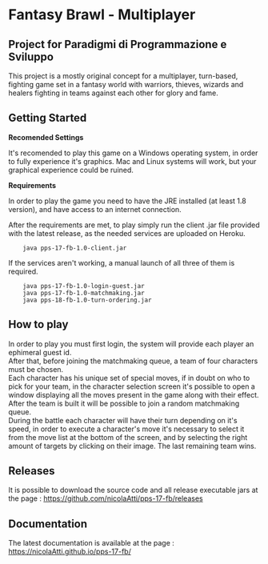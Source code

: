 # Fantasy Brawl - Multiplayer

## Project for Paradigmi di Programmazione e Sviluppo

This project is a mostly original concept for a multiplayer, turn-based, fighting game set in a fantasy world with warriors, thieves, wizards and healers fighting in teams against each other for glory and fame.



## Getting Started

<Strong>Recomended Settings</Strong>

It's recomended to play this game on a Windows operating system, in order to fully experience it's graphics.
Mac and Linux systems will work, but your graphical experience could be ruined.

<Strong>Requirements</Strong>

In order to play the game you need to have the JRE installed (at least 1.8 version), and have access to an internet connection.

After the requirements are met, to play simply run the client .jar file provided with the latest release, as the needed services are uploaded on Heroku.

```
	java pps-17-fb-1.0-client.jar
```

If the services aren't working, a manual launch of all three of them is required.

```
	java pps-17-fb-1.0-login-guest.jar
	java pps-17-fb-1.0-matchmaking.jar
	java pps-18-fb-1.0-turn-ordering.jar
```

## How to play

In order to play you must first login, the system will provide each player an ephimeral guest id.\
After that, before joining the matchmaking queue, a team of four characters must be chosen.\
Each character has his unique set of special moves, if in doubt on who to pick for your team, in the character selection screen it's possible to open a window displaying all the moves present in the game along with their effect.
After the team is built it will be possible to join a random matchmaking queue. \
During the battle each character will have their turn depending on it's speed, in order to execute a character's move it's necessary to select it from the move list at the bottom of the screen, and by selecting the right amount of targets by clicking on their image.
The last remaining team wins.

## Releases
It is possible to download the source code and all release executable jars at the page : https://github.com/nicolaAtti/pps-17-fb/releases

## Documentation

The latest documentation is available at the page :  https://nicolaAtti.github.io/pps-17-fb/
